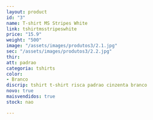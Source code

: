 ```yaml
---
layout: product
id: "3"
name: T-shirt MS Stripes White
link: tshirtmsstripeswhite
price: "15.9"
weight: "500"
image: "/assets/images/produtos3/2.1.jpg"
sec: "/assets/images/produtos3/2.2.jpg"
thir: 
att: padrao
categoria: tshirts
color:
- Branco
discrip: tshirt t-shirt risca padrao cinzenta branco
novo: true
maisvendidos: true
stock: nao

---
```


